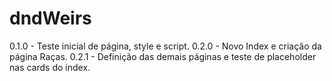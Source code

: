 # dndWeirs
0.1.0 - Teste inicial de página, style e script.
0.2.0 - Novo Index e criação da página Raças.
0.2.1 - Definição das demais páginas e teste de placeholder nas cards do index.